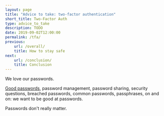 ```yaml
---
layout: page
title: "Advice to take: two-factor authentication"
short_title: Two-Factor Auth
type: advice_to_take
description: TODO
date: 2019-09-02T12:00:00
permalink: /tfa/
previous:
    url: /overall/
    title: How to stay safe
next:
    url: /conclusion/
    title: Conclusion
---
```


We love our passwords.

[Good passwords](/passwords/), password management, password sharing, security questions, breached passwords, common passwords, passphrases, on and on: we want to be good at passwords.

Passwords don't really matter.

